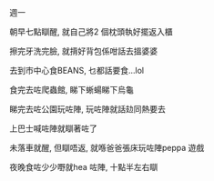 週一

朝早七點瞓醒, 就自己將2 個枕頭執好擺返入櫃

擦完牙洗完臉, 就揹好背包係咁話去搵婆婆

去到市中心食BEANS, 乜都話要食...lol

食完去咗爬蟲館, 睇下蜥蝪睇下烏龜

睇完去咗公園玩咗陣, 玩咗陣就話攰同熱要去

上巴士喊咗陣就瞓著咗了

未落車就醒, 但瞓唔返, 就喺爸爸張床玩咗陣peppa 遊戲

夜晚食咗少少嘢就hea 咗陣, 十點半左右瞓
